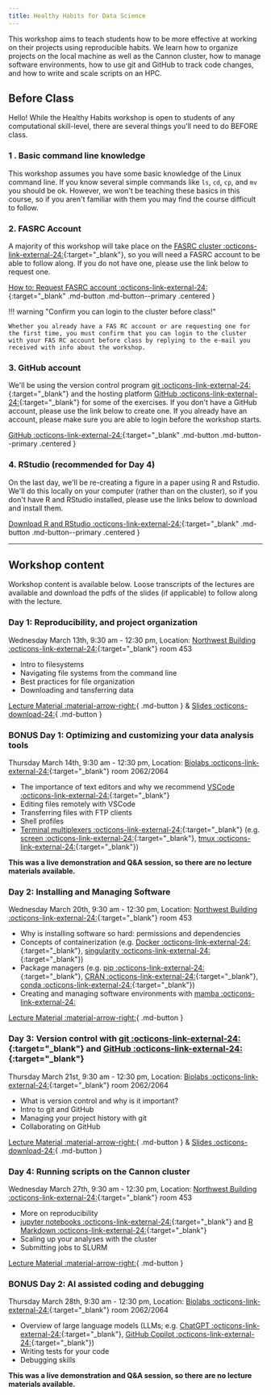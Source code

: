 ```yaml
---
title: Healthy Habits for Data Science
---
```


This workshop aims to teach students how to be more effective at working on their projects using reproducible habits. We learn how to organize projects on the local machine as well as the Cannon cluster, how to manage software environments, how to use git and GitHub to track code changes, and how to write and scale scripts on an HPC. 

## Before Class

Hello! While the Healthy Habits workshop is open to students of any computational skill-level, there are several things you'll need to do BEFORE class. 

### 1 . Basic command line knowledge

This workshop assumes you have some basic knowledge of the Linux command line. If you know several simple commands like `ls`, `cd`, `cp`, and `mv` you should be ok. However, we won't be teaching these basics in this course, so if you aren't familiar with them you may find the course difficult to follow. 

### 2. FASRC Account

A majority of this workshop will take place on the [FASRC cluster :octicons-link-external-24:](https://www.rc.fas.harvard.edu/cluster/){:target="_blank"}, so you will need a FASRC account to be able to follow along. If you do not have one, please use the link below to request one. 

[How to: Request FASRC account :octicons-link-external-24:](https://docs.rc.fas.harvard.edu/kb/how-do-i-get-a-research-computing-account/){:target="_blank" .md-button .md-button--primary .centered }

!!! warning "Confirm you can login to the cluster before class!"

    Whether you already have a FAS RC account or are requesting one for the first time, you must confirm that you can login to the cluster with your FAS RC account before class by replying to the e-mail you received with info about the workshop. 

### 3. GitHub account

We'll be using the version control program [git :octicons-link-external-24:](https://git-scm.com/){:target="_blank"} and the hosting platform [GitHub :octicons-link-external-24:](https://github.com){:target="_blank"} for some of the exercises. If you don't have a GitHub account, please use the link below to create one. If you already have an account, please make sure you are able to login before the workshop starts.

[GitHub :octicons-link-external-24:](https://github.com){:target="_blank" .md-button .md-button--primary .centered }

### 4. RStudio (recommended for Day 4)

On the last day, we'll be re-creating a figure in a paper using R and Rstudio. We'll do this locally on your computer (rather than on the cluster), so if you don't have R and RStudio installed, please use the links below to download and install them. 

[Download R and RStudio :octicons-link-external-24:](https://posit.co/download/rstudio-desktop/){:target="_blank" .md-button .md-button--primary .centered }

---

## Workshop content

Workshop content is available below. Loose transcripts of the lectures are available and download the pdfs of the slides (if applicable) to follow along with the lecture. 

### Day 1: Reproducibility, and project organization

Wednesday March 13th, 9:30 am - 12:30 pm, Location: [Northwest Building :octicons-link-external-24:](https://maps.app.goo.gl/1MqNswcVaTYcCx68A){:target="_blank"} room 453 

* Intro to filesystems
* Navigating file systems from the command line
* Best practices for file organization
* Downloading and tansferring data

[Lecture Material :material-arrow-right:](healthy_habits_day1.md){ .md-button } & [Slides :octicons-download-24:](healthy_habits_day1_ppt.pdf){ .md-button }

### BONUS Day 1: Optimizing and customizing your data analysis tools

Thursday March 14th, 9:30 am - 12:30 pm, Location: [Biolabs :octicons-link-external-24:](https://maps.app.goo.gl/mtqAuyd1HwFRLJyZ6){:target="_blank"} room 2062/2064 

* The importance of text editors and why we recommend [VSCode :octicons-link-external-24:](https://code.visualstudio.com/){:target="_blank"}
* Editing files remotely with VSCode
* Transferring files with FTP clients
* Shell profiles
* [Terminal multiplexers :octicons-link-external-24:](https://en.wikipedia.org/wiki/Terminal_multiplexer){:target="_blank"} (e.g. [screen :octicons-link-external-24:](https://www.gnu.org/software/screen/){:target="_blank"}, [tmux :octicons-link-external-24:](https://github.com/tmux/tmux/wiki){:target="_blank"})

**This was a live demonstration and Q&A session, so there are no lecture materials available.**

### Day 2: Installing and Managing Software

Wednesday March 20th, 9:30 am - 12:30 pm, Location: [Northwest Building :octicons-link-external-24:](https://maps.app.goo.gl/1MqNswcVaTYcCx68A){:target="_blank"} room 453 

* Why is installing software so hard: permissions and dependencies
* Concepts of containerization (e.g. [Docker :octicons-link-external-24:](https://www.docker.com/){:target="_blank"}, [singularity :octicons-link-external-24:](https://docs.sylabs.io/guides/3.5/user-guide/index.html){:target="_blank"})
* Package managers (e.g. [pip :octicons-link-external-24:](https://pypi.org/project/pip/){:target="_blank"}, [CRAN :octicons-link-external-24:](https://cran.r-project.org/){:target="_blank"}, [conda :octicons-link-external-24:](https://docs.conda.io/en/latest/){:target="_blank"})
* Creating and managing software environments with [mamba :octicons-link-external-24:](https://mamba.readthedocs.io/en/latest/index.html)

[Lecture Material :material-arrow-right:](healthy_habits_day2.md){ .md-button }

### Day 3: Version control with [git :octicons-link-external-24:](https://git-scm.com/){:target="_blank"} and [GitHub :octicons-link-external-24:](https://github.com/){:target="_blank"}

Thursday March 21st, 9:30 am - 12:30 pm, Location: [Biolabs :octicons-link-external-24:](https://maps.app.goo.gl/mtqAuyd1HwFRLJyZ6){:target="_blank"} room 2062/2064 

* What is version control and why is it important?
* Intro to git and GitHub
* Managing your project history with git
* Collaborating on GitHub

[Lecture Material :material-arrow-right:](healthy_habits_day3.md){ .md-button } & [Slides :octicons-download-24:](healthy_habits_day3_ppt.pdf){ .md-button }

### Day 4: Running scripts on the Cannon cluster

Wednesday March 27th, 9:30 am - 12:30 pm, Location: [Northwest Building :octicons-link-external-24:](https://maps.app.goo.gl/1MqNswcVaTYcCx68A){:target="_blank"} room 453 

* More on reproducibility
* [jupyter notebooks :octicons-link-external-24:](https://jupyter-notebook.readthedocs.io/en/stable/notebook.html){:target="_blank"} and [R Markdown :octicons-link-external-24:](https://rmarkdown.rstudio.com/articles_intro.html){:target="_blank"}
* Scaling up your analyses with the cluster
* Submitting jobs to SLURM

[Lecture Material :material-arrow-right:](healthy_habits_day4.md){ .md-button }

### BONUS Day 2: AI assisted coding and debugging

Thursday March 28th, 9:30 am - 12:30 pm, Location: [Biolabs :octicons-link-external-24:](https://maps.app.goo.gl/mtqAuyd1HwFRLJyZ6){:target="_blank"} room 2062/2064 

* Overview of large language models (LLMs; e.g. [ChatGPT :octicons-link-external-24:](https://openai.com/chatgpt){:target="_blank"}, [GitHub Copilot :octicons-link-external-24:](https://github.com/features/copilot){:target="_blank"})
* Writing tests for your code
* Debugging skills

**This was a live demonstration and Q&A session, so there are no lecture materials available.**